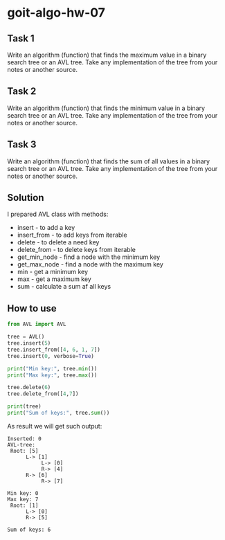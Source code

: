 # goit-algo-hw-07

## Task 1
Write an algorithm (function) that finds the maximum value in a binary search tree or an AVL tree. Take any implementation of the tree from your notes or another source.
## Task 2
Write an algorithm (function) that finds the minimum value in a binary search tree or an AVL tree. Take any implementation of the tree from your notes or another source.
## Task 3
Write an algorithm (function) that finds the sum of all values in a binary search tree or an AVL tree. Take any implementation of the tree from your notes or another source.

## Solution
I prepared AVL class with methods:
 - insert - to add a key
 - insert_from - to add keys from iterable
 - delete - to delete a need key
 - delete_from - to delete keys from iterable
 - get_min_node - find a node with the minimum key
 - get_max_node - find a node with the maximum key
 - min - get a minimum key
 - max - get a maximum key
 - sum - calculate a sum af all keys

## How to use
```python
from AVL import AVL

tree = AVL()
tree.insert(5)
tree.insert_from([4, 6, 1, 7])
tree.insert(0, verbose=True)

print("Min key:", tree.min())
print("Max key:", tree.max())

tree.delete(6)
tree.delete_from([4,7])

print(tree)
print("Sum of keys:", tree.sum())
```
As result we will get such output:
```
Inserted: 0
AVL-tree:
 Root: [5]
      L-> [1]
           L-> [0]
           R-> [4]
      R-> [6]
           R-> [7]

Min key: 0
Max key: 7
 Root: [1]
      L-> [0]
      R-> [5]

Sum of keys: 6
```
